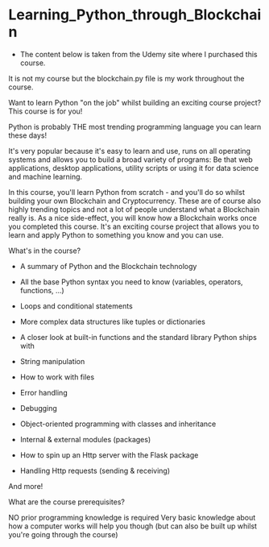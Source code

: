 # Learning_Python_through_Blockchain

- The content below is taken from the Udemy site where I purchased this course.

It is not my course but the blockchain.py file is my work throughout the course.


Want to learn Python "on the job" whilst building an exciting course project? This course is for you!

Python is probably THE most trending programming language you can learn these days!

It's very popular because it's easy to learn and use, runs on all operating systems and allows you to build a broad variety of programs: Be that web applications, desktop applications, utility scripts or using it for data science and machine learning.

In this course, you'll learn Python from scratch - and you'll do so whilst building your own Blockchain and Cryptocurrency. These are of course also highly trending topics and not a lot of people understand what a Blockchain really is. As a nice side-effect, you will know how a Blockchain works once you completed this course. It's an exciting course project that allows you to learn and apply Python to something you know and you can use.

What's in the course?

- A summary of Python and the Blockchain technology

- All the base Python syntax you need to know (variables, operators, functions, ...)

- Loops and conditional statements

- More complex data structures like tuples or dictionaries

- A closer look at built-in functions and the standard library Python ships with

- String manipulation

- How to work with files

- Error handling

- Debugging

- Object-oriented programming with classes and inheritance

- Internal & external modules (packages)

- How to spin up an Http server with the Flask package

- Handling Http requests (sending & receiving)

And more!

What are the course prerequisites?

NO prior programming knowledge is required
Very basic knowledge about how a computer works will help you though (but can also be built up whilst you're going through the course)
